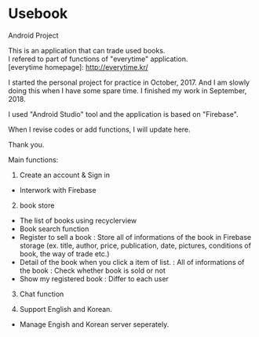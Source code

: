 # Usebook
Android Project

This is an application that can trade used books.  
I refered to part of functions of "everytime" application.  
[everytime homepage]: <http://everytime.kr/>

I started the personal project for practice in October, 2017. And I am slowly doing this when I have some spare time.
I finished my work in September, 2018.

I used "Android Studio" tool and the application is based on "Firebase".

When I revise codes or add functions, I will update here.

Thank you.

Main functions:
1. Create an account & Sign in
  - Interwork with Firebase

2. book store
  - The list of books using recyclerview
  - Book search function
  - Register to sell a book
    : Store all of informations of the book in Firebase storage
      (ex. title, author, price, publication, date, pictures, conditions of book, the way of trade etc.)
  - Detail of the book when you click a item of list.
    : All of informations of the book
    : Check whether book is sold or not
  - Show my registered book
    : Differ to each user
  
3. Chat function

4. Support English and Korean.
- Manage Engish and Korean server seperately.
